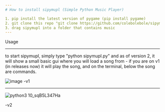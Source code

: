 ```yaml
---
# How to install sipymupl (Simple Python Music Player)

1. pip install the latest version of pygame (pip install pygame)
2. git clone this repo "git clone https://github.com/colebolebole/sipymupl.git"
3. drag sipymupl into a folder that contains music
---
```


Usage

---
to start sipymupl, simply type "python sipymupl.py" and as of version 2, it will show a small basic gui where you will load a song from - 
if you are on v1 (in releases now) it will play the song, and on the terminal, below the song are commands.



![image](https://user-images.githubusercontent.com/88512222/230267164-324a826c-a358-4fa8-af40-1423a7860c1f.png)
-v1

---

![python3 10_sqB5L347Ha](https://user-images.githubusercontent.com/88512222/230266736-ba65315c-024e-4610-8774-83396bbbcb52.png)

-v2

